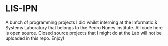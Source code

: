 # LIS-IPN
A bunch of programming projects I did whilst interning at the Informatic &amp; Systems Laboratory that belongs to the Pedro Nunes institute. All code here is open source. Closed source projects that I might do at the Lab will not be uploaded in this repo. Enjoy!
